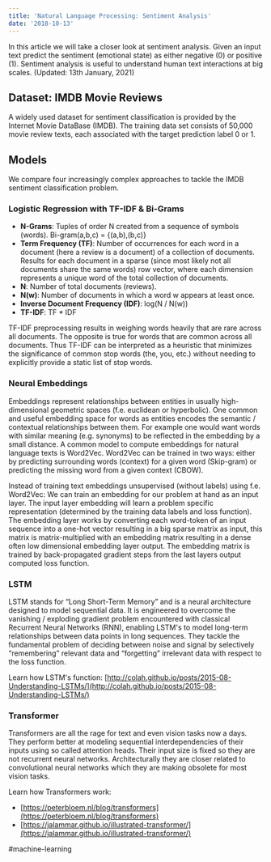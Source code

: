 ```yaml
---
title: 'Natural Language Processing: Sentiment Analysis'
date: '2018-10-13'
---
```

In this article we will take a closer look at sentiment analysis. Given an input text predict the sentiment (emotional state) as either negative (0) or positive (1). Sentiment analysis is useful to understand human text interactions at big scales. (Updated: 13th January, 2021)

## Dataset: IMDB Movie Reviews

A widely used dataset for sentiment classification is provided by the Internet Movie DataBase (IMDB). The training data set consists of 50,000 movie review texts, each associated with the target prediction label 0 or 1.

## Models

We compare four increasingly complex approaches to tackle the IMDB sentiment classification problem.

### Logistic Regression with TF-IDF & Bi-Grams

- **N-Grams**: Tuples of order N created from a sequence of symbols (words). Bi-gram(a,b,c) = {(a,b),(b,c)}
- **Term Frequency (TF)**: Number of occurrences for each word in a document (here a review is a document) of a collection of documents. Results for each document in a sparse (since most likely not all documents share the same words) row vector, where each dimension represents a unique word of the total collection of documents.
- **N**: Number of total documents (reviews).
- **N(w)**: Number of documents in which a word w appears at least once.
- **Inverse Document Frequency (IDF)**: log(N / N(w))
- **TF-IDF**: TF * IDF

TF-IDF preprocessing results in weighing words heavily that are rare across all documents. The opposite is true for words that are common across all documents. Thus TF-IDF can be interpreted as a heuristic that minimizes the significance of common stop words (the, you, etc.) without needing to explicitly provide a static list of stop words.

### Neural Embeddings

Embeddings represent relationships between entities in usually high-dimensional geometric spaces (f.e. euclidean or hyperbolic). One common and useful embedding space for words as entities encodes the semantic / contextual relationships between them. For example one would want words with similar meaning (e.g. synonyms) to be reflected in the embedding by a small distance. A common model to compute embeddings for natural language texts is Word2Vec. Word2Vec can be trained in two ways: either by predicting surrounding words (context) for a given word (Skip-gram) or predicting the missing word from a given context (CBOW).

Instead of training text embeddings unsupervised (without labels) using f.e. Word2Vec: We can train an embedding for our problem at hand as an input layer.
The input layer embedding will learn a problem specific representation (determined by the training data labels and loss function).
The embedding layer works by converting each word-token of an input sequence into a one-hot vector resulting in a big sparse matrix as input, this matrix is matrix-multiplied with an embedding matrix resulting in a dense often low dimensional embedding layer output. The embedding matrix is trained by back-propagated gradient steps from the last layers output computed loss function.

### LSTM

LSTM stands for “Long Short-Term Memory” and is a neural architecture designed to model sequential data. It is engineered to overcome the vanishing / exploding gradient problem encountered with classical Recurrent Neural Networks (RNN), enabling LSTM's to model long-term relationships between data points in long sequences. They tackle the fundamental problem of deciding between noise and signal by selectively “remembering” relevant data and “forgetting” irrelevant data with respect to the loss function.

Learn how LSTM's function: [http://colah.github.io/posts/2015-08-Understanding-LSTMs/](http://colah.github.io/posts/2015-08-Understanding-LSTMs/)

### Transformer

Transformers are all the rage for text and even vision tasks now a days. They perform better at modeling sequential interdependencies of their inputs using so called attention heads. Their input size is fixed so they are not recurrent neural networks. Architecturally they are closer related to convolutional neural networks which they are making obsolete for most vision tasks.

Learn how Transformers work:
- [https://peterbloem.nl/blog/transformers](https://peterbloem.nl/blog/transformers)
- [https://jalammar.github.io/illustrated-transformer/](https://jalammar.github.io/illustrated-transformer/)

#machine-learning
